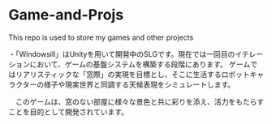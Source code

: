 # Game-and-Projs
This repo is used to store my games and other projects

・「Windowsill」はUnityを用いて開発中のSLGです。現在では一回目のイテレーションにおいて、ゲームの基盤システムを構築する段階にあります。
ゲームではリアリスティックな「窓際」の実現を目標とし、そこに生活するロボットキャラクターの様子や現実世界と同調する天候表現をシミュレートします。
 
　このゲームは、窓のない部屋に様々な景色と共に彩りを添え、活力をもたらすことを目的として開発されています。
